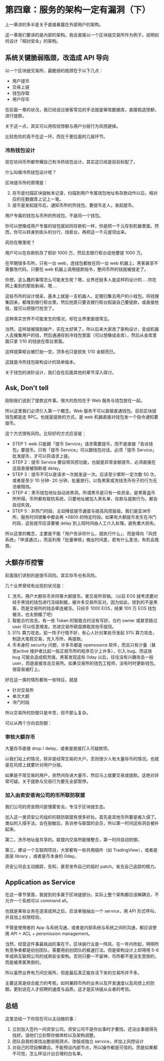 # 第四章：服务的架构一定有漏洞（下）

上一章讲的多半是关于直接暴露在外部用户的架构。

这一章我们要讲的是内部的架构。我会直接以一个区块链交易所作为例子。说明如何设计「相对安全」的架构。

## 系统关键脆弱瓶颈，改造成 API 导向

以一个区块链交易所，最脆弱的瓶颈在于以下几点：

* 用户提币
* 交易上链
* 钱包存取
* 用户存币

在前面一章的状况，我已经说过骇客常见的手法就是窜改数据库，直接假造馀额，进行提款。

关于这一点，其实可以用校验馀额与用户分层行为风控避掉。

比较危险的真不在这一环。而在于更后面的几层环节。

### 冷热钱包设计

现在坊间币所都夸耀自己有冷热钱包设计。其实这已经是目前标配了。

什么叫做冷热钱包设计呢？

区块链币所的原理是：

2. 存币是扫描区块链帐本记录，扫描到用户专属钱包地址有存款动作以后，相对应的在数据库上记上一笔。
3. 提币是发起提币后，通知币所的热钱包，要提币走人，发起提币。

用户专属的钱包与币所的热钱包，不是同一个钱包。

你可以想像成用户专属的钱包就如同存款机一样，你是把一千元存到机器里面。然而，你可以转身到街头的分行，找柜台，再把这一千元提领出来。

风险在哪里呢？

用户可以在存款机存了假钞 1000 万，然后去银行柜台说他要提 1000 万。

在早期很多币所，只有一台 web，连钱包都放在同一台 web 机器上。黑客甚至不需要改代码，只要在 web 机器上调用提款指令，整间币所的钱就被提走了。

你想，这么蠢的事情怎么可能发生呢？嗯，业界还挺多人是这样的设计的…..你在网上看到的那些新闻，嗯….

这些币所的设计很呆，基本上就是一支机器人，定期归集去用户的小钱包，将钱搜集回来，都堆到银行柜台里。然后抢匪只要去银行柜台假装自己要提款，或直接抢钱，就可以把银行抢空了。

这种真实世界不可能发生的情况，却在业界里面很常见。

当然，这样就被搞到破产，实在太好笑了。所以后来大家改了架构设计，变成机器人去搜集用户的钱，然后通通存到冷钱包里面（可以想像成金库），然后从金库里面只拿 1/10 的钱放在柜台里面。

 这样就算柜台被打劫一空，顶多也只是损失  1/10 金额而已。

这就是冷热钱包架构设计的简单版本。

关于钱包的进阶设计，我们会在后面其他的章节深入探讨。

## Ask, Don’t tell

刚刚我们说到了提款这件事。很大的危险在于 Web 服务与钱包放在一起。

所以这里我们必须引入第一个概念。Web 服务不可以直接直通钱包。目前区块链钱包都是走 RPC。也就是提款的方式，是 web 机器直接对钱包发一个指令通知要提币。

这个方式很有风险。比较好的方式应该是：

* STEP 1: web 只能跟「提币 Service」请求需要提币，而不是直接「告诉钱包」要提币。只有「提币 Service」可以跟钱包对话，必须「提币 Service」批准提币，才可以将请求上链。
* STEP 2：提币 Service 要自带风控功能，也就是异常金额提币，必须直接在这层直接被阻断或 delay。
* STEP 3：提币不可以是请求一次就发送一次。应该至少累积一定次数 50 次，或者是至少 10 分钟- 20 分钟，批量放行。以免黑客或洗钱洗币份子的行为无法被阻挡。
* STEP 4：黑币钱包地址自动进黑洞。所谓黑币是只有一些资金，是黑客盗币所所得。币所都有联防系统，只要地址被加入黑名单，存款与提款行为，都会自动失效。
* STEP 5：非热门时段，主动降低提币速度与提高风控层级。我们是亚洲币所，服务时间很集中都会再 +0800 的特定时段。如果有大额提币发生在冷门时段，这些提币应该要被 delay 到上班时间由人工介入处理。避免重大损失。

所以这里的概念，主要是不能「用户告诉你什么，就执行什么」，而是得向「风控系统」「申请通过」，而且利用「批量审核」做出时间差，若有什么差池，有机会挽救。

## 大额存币控管

前面我们讲到的是提币风险。其实存币也有风险。

几个业界曾经有出现的状况是：

1. 洗币。用户大额存币并同等大额提币。害交易所背锅。（以前 EOS 就考虑要对经手黑钱的钱包进行冻结制裁，被许多交易所反对。因为如此，锁到的不是黑客，而是交易所的钱会牵连被冻。只经手 1000 EOS，结果 100 万 EOS 钱包被冻，也太倒楣了吧）
2. 智能合约攻击。有一些 Token 的智能合约没有写好。合约 owner 或甚至路过 user 可以任意增发。充进交易所砸盘换取其他币提现。
3. 51% 算力攻击。前一阵子行情不好，有心人针对某些币发起 51% 算力攻击，制造大笔假交易，充入币所，再提款。
4. 币本身的 security 问题，许多币都是 opensource 软件，而且只有少量（甚至active 维护者比起一般正规币所的程序员少上许多），引入 bug。而这些 bug 可能会造成假充值。黑客发现这些 0day 以后，往往没有兴趣攻击一般 user，而是直接攻击交易所。如果交易所的钱包工程师，没有时时更新钱包，很容易被盯上。

好在这一类的情形都有一些特征，就是

* 针对交易所
* 单次大额
* 冷门时段

所以交易所的防御只是辛苦，但不那么复杂。

可以从两个方向去防御：

### 审核大额存币

大量存币直接 drop / delay，或者是直接打入可疑款项。

以我们站上的情况，除非是经常交易的大户。否则很少人有大量存币的情况。也就是在风控上就要针对用户分层。

如果是不常交易的用户，突然间存进大量币，然后马上就要交易或提款。这绝对非常可疑。关于提款与交易行为要先全部暂停。

### 加入由资安谘询公司的币所联防联盟

我们公司的资安顾问是慢雾安全。专注于区块链生态。

加入这一类资安公司组织的联防联盟有很多好处。首先是其他币所要是被入侵了。类似的入侵手法，会在脱敏后，告诉参与联盟的会员，所以第一时间这些洞会被补起来。

第二，洗币地址是共享的。联盟内交易所能够整合，第一时间自动防御。

第三，建设一个互联网项目，大家都有一些共用插件（如 TradingView），或者是底层 library ，或者是币本身的 0day。

资安公司会主动跟踪，告知，甚至发布自己的临时 patch。省去自己追踪的精力。

## Application as Service

在这一章节里面，我提到的多属于区块链部分。实际上整个架构都应该解耦合，不允许一个系统可以 command all。

也就是某些业务在逐渐成熟之后，应该单独抽出一个 service，用 API 形式呼叫，并且加上权限校验。

不管是使用者的 App 与系统沟通，或者是内部系统与系统之间的沟通，都应该使用 API + ACL + persmission management。

当然，经营这件事最挑战的事在于。区块链行业是一阵风，在一年内吹起，明明所有竞争者都是初创团队，需要用初创团队的极速打法。但是架构设计上却得用 5-6 年成熟互联网公司的成熟安全架构。否则只要一不留神，币所都不是没生意倒的，而是被黑客黑倒的。

所以虽然业界有万间交易所，但是最后真正能存活下来的交易所并不多。

主要这真是综合能力的考核。如何兼顾币所的业务以及开发速度以及风控上的防御。更别说在人才招聘的速度与品质。这才是区块链从业者的考验。


## 总结

这里总结一下你现在可以主动做的事：

1. 立刻加入签约一间资安公司。资安公司不是你出事时才要找。还没出事就得先找好。请他们立刻帮你做体检以及架构调整。
2. 团队自我检查找出脆弱瓶颈点，改版成独立 service，并加上风控设计
3. 对自己的项目解耦合。不能预设内部节点，所以操作都是可信的。而是如果都不可信，怎么样设计出合理的白名单。
